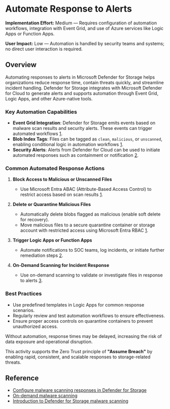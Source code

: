 # Automate Response to Alerts

**Implementation Effort:** Medium — Requires configuration of automation workflows, integration with Event Grid, and use of Azure services like Logic Apps or Function Apps.

**User Impact:** Low — Automation is handled by security teams and systems; no direct user interaction is required.

## Overview

Automating responses to alerts in Microsoft Defender for Storage helps organizations reduce response time, contain threats quickly, and streamline incident handling. Defender for Storage integrates with Microsoft Defender for Cloud to generate alerts and supports automation through Event Grid, Logic Apps, and other Azure-native tools.

### Key Automation Capabilities

- **Event Grid Integration**: Defender for Storage emits events based on malware scan results and security alerts. These events can trigger automated workflows [1](https://learn.microsoft.com/en-us/azure/defender-for-cloud/defender-for-storage-configure-malware-scan).
- **Blob Index Tags**: Files can be tagged as `clean`, `malicious`, or `unscanned`, enabling conditional logic in automation workflows [1](https://learn.microsoft.com/en-us/azure/defender-for-cloud/defender-for-storage-configure-malware-scan).
- **Security Alerts**: Alerts from Defender for Cloud can be used to initiate automated responses such as containment or notification [2](https://learn.microsoft.com/en-us/azure/defender-for-cloud/introduction-malware-scanning).

### Common Automated Response Actions

1. **Block Access to Malicious or Unscanned Files**
   - Use Microsoft Entra ABAC (Attribute-Based Access Control) to restrict access based on scan results [1](https://learn.microsoft.com/en-us/azure/defender-for-cloud/defender-for-storage-configure-malware-scan).

2. **Delete or Quarantine Malicious Files**
   - Automatically delete blobs flagged as malicious (enable soft delete for recovery).
   - Move malicious files to a secure quarantine container or storage account with restricted access using Microsoft Entra RBAC [1](https://learn.microsoft.com/en-us/azure/defender-for-cloud/defender-for-storage-configure-malware-scan).

3. **Trigger Logic Apps or Function Apps**
   - Automate notifications to SOC teams, log incidents, or initiate further remediation steps [2](https://learn.microsoft.com/en-us/azure/defender-for-cloud/introduction-malware-scanning).

4. **On-Demand Scanning for Incident Response**
   - Use on-demand scanning to validate or investigate files in response to alerts [3](https://learn.microsoft.com/en-us/azure/defender-for-cloud/on-demand-malware-scanning).

### Best Practices

- Use predefined templates in Logic Apps for common response scenarios.
- Regularly review and test automation workflows to ensure effectiveness.
- Ensure proper access controls on quarantine containers to prevent unauthorized access.

Without automation, response times may be delayed, increasing the risk of data exposure and operational disruption.

This activity supports the Zero Trust principle of **"Assume Breach"** by enabling rapid, consistent, and scalable responses to storage-related threats.

## Reference

- [Configure malware scanning responses in Defender for Storage](https://learn.microsoft.com/en-us/azure/defender-for-cloud/defender-for-storage-configure-malware-scan)  
- [On-demand malware scanning](https://learn.microsoft.com/en-us/azure/defender-for-cloud/on-demand-malware-scanning)  
- [Introduction to Defender for Storage malware scanning](https://learn.microsoft.com/en-us/azure/defender-for-cloud/introduction-malware-scanning)
